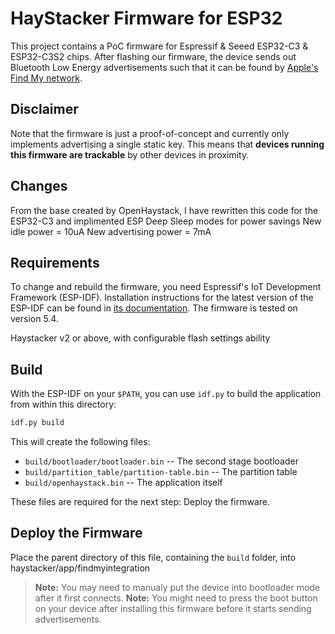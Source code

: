 # HayStacker Firmware for ESP32

This project contains a PoC firmware for Espressif & Seeed ESP32-C3 & ESP32-C3S2 chips.
After flashing our firmware, the device sends out Bluetooth Low Energy advertisements such that it can be found by [Apple's Find My network](https://developer.apple.com/find-my/).


## Disclaimer

Note that the firmware is just a proof-of-concept and currently only implements advertising a single static key. This means that **devices running this firmware are trackable** by other devices in proximity.


## Changes

From the base created by OpenHaystack, I have rewritten this code for the ESP32-C3 and implimented ESP Deep Sleep modes for power savings 
New idle power = 10uA
New advertising power = 7mA


## Requirements

To change and rebuild the firmware, you need Espressif's IoT Development Framework (ESP-IDF).
Installation instructions for the latest version of the ESP-IDF can be found in [its documentation](https://docs.espressif.com/projects/esp-idf/en/latest/esp32/get-started/).
The firmware is tested on version 5.4.

Haystacker v2 or above, with configurable flash settings ability


## Build

With the ESP-IDF on your `$PATH`, you can use `idf.py` to build the application from within this directory:

```bash
idf.py build
```

This will create the following files:

- `build/bootloader/bootloader.bin` -- The second stage bootloader
- `build/partition_table/partition-table.bin` -- The partition table
- `build/openhaystack.bin` -- The application itself

These files are required for the next step: Deploy the firmware.


## Deploy the Firmware

Place the parent directory of this file, containing the `build` folder, into haystacker/app/findmyintegration

> **Note:** You may need to manualy put the device into bootloader mode after it first connects.
> **Note:** You might need to press the boot button on your device after installing this firmware before it starts sending advertisements.
